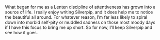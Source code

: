 What began for me as a Lenten discipline of attentiveness has grown into a source of life. I really enjoy writing Silverpip, and it does help me to notice the beautiful all around. For whatever reason, I’m far less likely to spiral down into morbid self-pity or muddled sadness on those most moody days if I have this focus to bring me up short. So for now, I’ll keep Silverpip and see how it goes. 